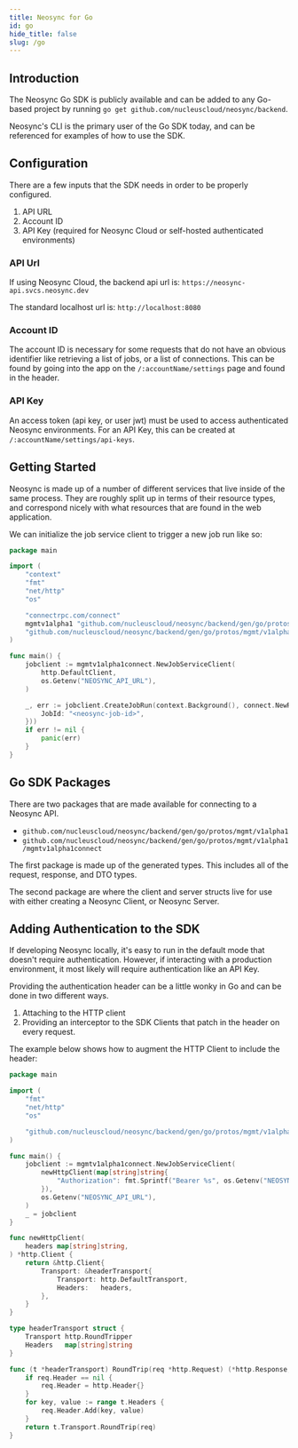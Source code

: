```yaml
---
title: Neosync for Go
id: go
hide_title: false
slug: /go
---
```


## Introduction

The Neosync Go SDK is publicly available and can be added to any Go-based project by running `go get github.com/nucleuscloud/neosync/backend`.

Neosync's CLI is the primary user of the Go SDK today, and can be referenced for examples of how to use the SDK.

## Configuration

There are a few inputs that the SDK needs in order to be properly configured.

1. API URL
2. Account ID
3. API Key (required for Neosync Cloud or self-hosted authenticated environments)

### API Url

If using Neosync Cloud, the backend api url is: `https://neosync-api.svcs.neosync.dev`

The standard localhost url is: `http://localhost:8080`

### Account ID

The account ID is necessary for some requests that do not have an obvious identifier like retrieving a list of jobs, or a list of connections.
This can be found by going into the app on the `/:accountName/settings` page and found in the header.

### API Key

An access token (api key, or user jwt) must be used to access authenticated Neosync environments.
For an API Key, this can be created at `/:accountName/settings/api-keys`.

## Getting Started

Neosync is made up of a number of different services that live inside of the same process.
They are roughly split up in terms of their resource types, and correspond nicely with what resources that are found in the web application.

We can initialize the job service client to trigger a new job run like so:

```go
package main

import (
	"context"
	"fmt"
	"net/http"
	"os"

	"connectrpc.com/connect"
	mgmtv1alpha1 "github.com/nucleuscloud/neosync/backend/gen/go/protos/mgmt/v1alpha1"
	"github.com/nucleuscloud/neosync/backend/gen/go/protos/mgmt/v1alpha1/mgmtv1alpha1connect"
)

func main() {
	jobclient := mgmtv1alpha1connect.NewJobServiceClient(
		http.DefaultClient,
		os.Getenv("NEOSYNC_API_URL"),
	)

	_, err := jobclient.CreateJobRun(context.Background(), connect.NewRequest(&mgmtv1alpha1.CreateJobRunRequest{
		JobId: "<neosync-job-id>",
	}))
	if err != nil {
		panic(err)
	}
}
```

## Go SDK Packages

There are two packages that are made available for connecting to a Neosync API.

- `github.com/nucleuscloud/neosync/backend/gen/go/protos/mgmt/v1alpha1`
- `github.com/nucleuscloud/neosync/backend/gen/go/protos/mgmt/v1alpha1/mgmtv1alpha1connect`

The first package is made up of the generated types. This includes all of the request, response, and DTO types.

The second package are where the client and server structs live for use with either creating a Neosync Client, or Neosync Server.

## Adding Authentication to the SDK

If developing Neosync locally, it's easy to run in the default mode that doesn't require authentication.
However, if interacting with a production environment, it most likely will require authentication like an API Key.

Providing the authentication header can be a little wonky in Go and can be done in two different ways.

1. Attaching to the HTTP client
2. Providing an interceptor to the SDK Clients that patch in the header on every request.

The example below shows how to augment the HTTP Client to include the header:

```go
package main

import (
	"fmt"
	"net/http"
	"os"

	"github.com/nucleuscloud/neosync/backend/gen/go/protos/mgmt/v1alpha1/mgmtv1alpha1connect"
)

func main() {
	jobclient := mgmtv1alpha1connect.NewJobServiceClient(
		newHttpClient(map[string]string{
			"Authorization": fmt.Sprintf("Bearer %s", os.Getenv("NEOSYNC_API_KEY")),
		}),
		os.Getenv("NEOSYNC_API_URL"),
	)
	_ = jobclient
}

func newHttpClient(
	headers map[string]string,
) *http.Client {
	return &http.Client{
		Transport: &headerTransport{
			Transport: http.DefaultTransport,
			Headers:   headers,
		},
	}
}

type headerTransport struct {
	Transport http.RoundTripper
	Headers   map[string]string
}

func (t *headerTransport) RoundTrip(req *http.Request) (*http.Response, error) {
	if req.Header == nil {
		req.Header = http.Header{}
	}
	for key, value := range t.Headers {
		req.Header.Add(key, value)
	}
	return t.Transport.RoundTrip(req)
}
```
